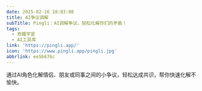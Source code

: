 ```yaml
---
date: 2025-02-16 18:03:08
title: AI争议调解
subTitle: Pingli：AI调解争议，轻松化解你们的矛盾！
tags:
  - 奇趣宇宙
  - AI工具库
link: 'https://pingli.app/'
icon: 'https://www.pingli.app/pingli.jpg'
abbrlink: ee5b676c
---
```


通过AI角色化解情侣、朋友或同事之间的小争议，轻松达成共识，帮你快速化解不愉快。